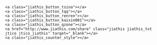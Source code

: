 <div class="jiathis_style_32x32" style="float:left;margin-left:20px;margin-top:35px;">
	
	<a class="jiathis_button_tsina"></a>
	<a class="jiathis_button_tqq"></a>
	<a class="jiathis_button_renren"></a>
	<a class="jiathis_button_kaixin001"></a>
	<a class="jiathis_button_qzone"></a>
	<a href="http://www.jiathis.com/share" class="jiathis jiathis_txt jtico jtico_jiathis" target="_blank"></a>
	<a class="jiathis_counter_style"></a>
</div><br>
<script type="text/javascript" src="http://v3.jiathis.com/code/jia.js" charset="utf-8"></script>
